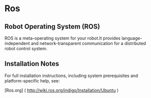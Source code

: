 # Ros
## Robot Operating System (ROS) 
ROS is a meta-operating system for your robot.It provides language-independent and network-transparent communication for a distributed robot control system.

## Installation Notes

For full installation instructions, including system prerequisites and platform-specific help, see:

[Ros.org] ( http://wiki.ros.org/indigo/Installation/Ubuntu )
